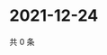 # 2021-12-24

共 0 条

<!-- BEGIN WEIBO -->
<!-- 最后更新时间 Fri Dec 24 2021 15:00:56 GMT+0800 (China Standard Time) -->

<!-- END WEIBO -->
